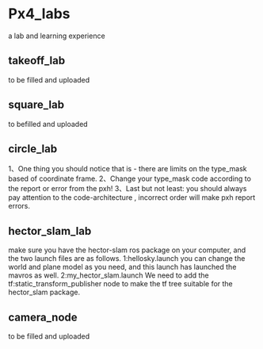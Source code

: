# Px4_labs
a lab and learning experience
## takeoff_lab
to be filled and uploaded
## square_lab
to befilled and uploaded
## circle_lab
1、One thing you should notice that is - there are limits on the type_mask based of coordinate frame.
2、Change your type_mask code according to the report or error from the pxh!
3、Last but not least: you should always pay attention to the code-architecture , incorrect order will make pxh report errors.
## hector_slam_lab
make sure you have the hector-slam ros package on your computer, and the two launch files are as follows.
1:hellosky.launch you can change the world and plane model as you need, and this launch has launched the mavros as well.
2:my_hector_slam.launch We need to add the tf:static_transform_publisher node to make the tf tree suitable for the hector_slam package.
## camera_node
to be filled and uploaded

